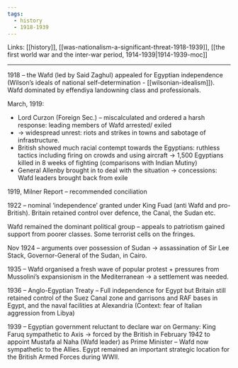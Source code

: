 ```yaml
---
tags:
  - history
  - 1918-1939
---
```

Links: [[history]], [[was-nationalism-a-significant-threat-1918-1939]], [[the first world war and the inter-war period, 1914-1939|1914-1939-moc]]

***

1918 – the Wafd (led by Said Zaghul) appealed for Egyptian independence 
(Wilson’s  ideals  of  national  self-determination - [[wilsonian-idealism]]). Wafd dominated by 
effendiya landowning class and professionals. 

March, 1919: 
- Lord  Curzon  (Foreign  Sec.)  –  miscalculated  and  ordered  a  harsh response: leading members of Wafd arrested/ exiled  
- → widespread unrest: riots and strikes in towns and sabotage of infrastructure.  
- British showed much racial contempt towards the Egyptians: ruthless tactics including firing on crowds and using aircraft → 1,500 Egyptians killed in 8 weeks of fighting (comparisons with Indian Mutiny) 
- General Allenby brought in to deal with the situation → concessions: Wafd leaders brought back from exile 


1919, Milner Report – recommended conciliation 

1922 – nominal ‘independence’ granted under King Fuad (anti Wafd and pro-British). Britain retained control over defence, the Canal, the Sudan etc. 

Wafd  remained  the  dominant  political  group  –  appeals  to  patriotism  gained  support  from  poorer classes. Some terrorist cells on the fringes. 

Nov 1924 – arguments over possession of Sudan → assassination of Sir Lee Stack, Governor-General of the Sudan, in Cairo. 

1935 – Wafd organised a fresh wave of popular protest + pressures from Mussolini’s expansionism in the Mediterranean → a settlement was needed. 

1936  –  Anglo-Egyptian Treaty  –  Full  independence  for  Egypt  but  Britain  still  retained  control of the Suez Canal zone and garrisons and RAF bases in Egypt, and the naval facilities at Alexandria (Context: fear of Italian aggression from Libya) 

1939 – Egyptian government reluctant to declare war on Germany: King Faruq sympathetic to Axis → forced by the British in February 1942 to appoint Mustafa al Naha (Wafd leader) as Prime Minister – Wafd  now  sympathetic  to the  Allies.  Egypt  remained an  important  strategic  location  for the British Armed Forces during WWII.